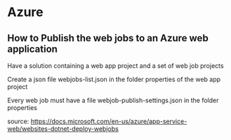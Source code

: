 # Azure

## How to Publish the web jobs to an Azure web application
Have a solution containing a web app project and a set of web job projects

Create a json file webjobs-list.json in the folder properties of the web app project

Every web job must have a file webjob-publish-settings.json in the folder properties

source: https://docs.microsoft.com/en-us/azure/app-service-web/websites-dotnet-deploy-webjobs

